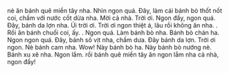nè ăn bánh quê miền tây nha. Nhìn ngon quá. Đây, làm cái bánh bò thốt nốt coi, chấm với nước cốt dừa nha. Mời cả nhà. Trời ơi. Ngon đấy, ngon quá. Đây, bánh da lợn nha. Úi trời ơi. Trời ơi ngon thiệt á, lâu rồi không ăn nha. . Rồi ăn bánh chuối coi, ấy. . Ngon quá. Làm bánh bò nha. Bánh bò chán ha. Ngon ngon quá. Đây, bánh sô vịt nha, chấm dưa. Đây bánh da lợn. Trời ơi ngon. Nè bánh cam nha. Wow! Này bánh bò ha. Này bánh bò nướng nè. Bánh xu xê nha. Ngon lắm. rồi bánh quê miền tây ăn ngon lắm nha cả nhà, ngon đấy!